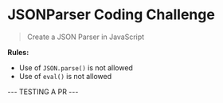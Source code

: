# JSONParser Coding Challenge

> Create a JSON Parser in JavaScript

__Rules:__

- Use of `JSON.parse()` is not allowed
- Use of `eval()` is not allowed

--- TESTING A PR ---
